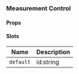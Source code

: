 ### Measurement Control

#### Props

<!--@include: @libs/map-core/src/modules/ModuleContainer/props.md-->

#### Slots

| Name      | Description |
| --------- | ----------- |
| `default` | id:string   |
